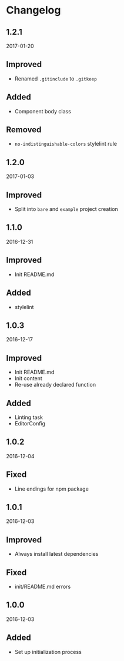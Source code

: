 # Changelog



## 1.2.1
2017-01-20

## Improved
- Renamed `.gitinclude` to `.gitkeep`

## Added
- Component body class

## Removed
- `no-indistinguishable-colors` stylelint rule



## 1.2.0
2017-01-03

## Improved
- Split into `bare` and `example` project creation



## 1.1.0
2016-12-31

## Improved
- Init README.md

## Added
- stylelint



## 1.0.3
2016-12-17

## Improved
- Init README.md
- Init content
- Re-use already declared function

## Added
- Linting task
- EditorConfig



## 1.0.2
2016-12-04

## Fixed
- Line endings for npm package



## 1.0.1
2016-12-03

## Improved
- Always install latest dependencies

## Fixed
- init/README.md errors



## 1.0.0
2016-12-03

## Added
- Set up initialization process
